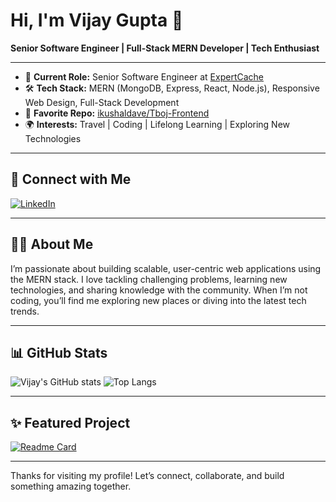 # Hi, I'm Vijay Gupta 👋

**Senior Software Engineer | Full-Stack MERN Developer | Tech Enthusiast**

---

- 💼 **Current Role:** Senior Software Engineer at [ExpertCache](https://www.expertcache.com/)
- 🛠️ **Tech Stack:** MERN (MongoDB, Express, React, Node.js), Responsive Web Design, Full-Stack Development
- 🚀 **Favorite Repo:** [ikushaldave/Tboj-Frontend](https://github.com/ikushaldave/Tboj-Frontend)
- 🌍 **Interests:** Travel | Coding | Lifelong Learning | Exploring New Technologies

---

## 🔗 Connect with Me

[![LinkedIn](https://img.shields.io/badge/LinkedIn-blue?logo=linkedin&style=flat-square)](https://www.linkedin.com/in/vijay-gupta-4943b6111/)

---

## 🧑‍💻 About Me

I’m passionate about building scalable, user-centric web applications using the MERN stack. I love tackling challenging problems, learning new technologies, and sharing knowledge with the community. When I’m not coding, you’ll find me exploring new places or diving into the latest tech trends.

---

## 📊 GitHub Stats

![Vijay's GitHub stats](https://github-readme-stats.vercel.app/api?username=vijayg963&show_icons=true&theme=react)
![Top Langs](https://github-readme-stats.vercel.app/api/top-langs/?username=vijayg963&layout=compact&theme=react)

---

## ✨ Featured Project

[![Readme Card](https://github-readme-stats.vercel.app/api/pin/?username=ikushaldave&repo=Tboj-Frontend&theme=react)](https://github.com/ikushaldave/Tboj-Frontend)

---

Thanks for visiting my profile! Let’s connect, collaborate, and build something amazing together.
